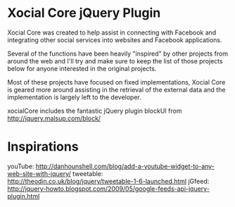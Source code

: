 Xocial Core jQuery Plugin
===================================================

Xocial Core was created to help assist in connecting with Facebook and integrating other social services into websites and Facebook applications.

Several of the functions have been heavily "inspired" by other projects from around the web and I'll try and make sure to keep the list of those projects below for anyone interested in the original projects.

Most of these projects have focused on fixed implementations, Xocial Core is geared more around assisting in the retrieval of the external data and the implementation is largely left to the developer.

xocialCore includes the fantastic jQuery plugin blockUI from http://jquery.malsup.com/block/

Inspirations
===================================================
youTube: http://danhounshell.com/blog/add-a-youtube-widget-to-any-web-site-with-jquery/
tweetable: http://theodin.co.uk/blog/jquery/tweetable-1-6-launched.html
jGfeed: http://jquery-howto.blogspot.com/2009/05/google-feeds-api-jquery-plugin.html